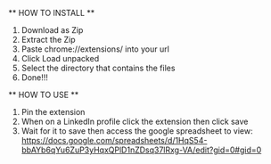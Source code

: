 ** HOW TO INSTALL **

1. Download as Zip
2. Extract the Zip
3. Paste chrome://extensions/ into your url
4. Click Load unpacked
5. Select the directory that contains the files
6. Done!!!

** HOW TO USE **
1. Pin the extension
2. When on a LinkedIn profile click the extension then click save
3. Wait for it to save then access the google spreadsheet to view: https://docs.google.com/spreadsheets/d/1HqS54-bbAYb6qYu6ZuP3yHqxQPlD1nZDsq37lRxg-VA/edit?gid=0#gid=0

